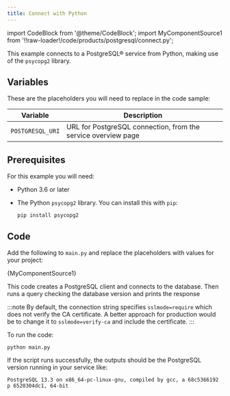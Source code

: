 ```yaml
---
title: Connect with Python
---
```


import CodeBlock from '@theme/CodeBlock';
import MyComponentSource1 from '!!raw-loader!/code/products/postgresql/connect.py';

This example connects to a PostgreSQL® service from Python, making use
of the `psycopg2` library.

## Variables

These are the placeholders you will need to replace in the code sample:

| Variable         | Description                                                   |
| ---------------- | ------------------------------------------------------------- |
| `POSTGRESQL_URI` | URL for PostgreSQL connection, from the service overview page |

## Prerequisites

For this example you will need:

-   Python 3.6 or later

-   The Python `psycopg2` library. You can install this with `pip`:

    ```
    pip install psycopg2
    ```

## Code

Add the following to `main.py` and replace the placeholders with values
for your project:

<CodeBlock language='python'>{MyComponentSource1}</CodeBlock>

This code creates a PostgreSQL client and connects to the database. Then
runs a query checking the database version and prints the response

:::note
By default, the connection string specifies `sslmode=require` which does
not verify the CA certificate. A better approach for production would be
to change it to `sslmode=verify-ca` and include the certificate.
:::

To run the code:

```
python main.py
```

If the script runs successfully, the outputs should be the PostgreSQL
version running in your service like:

```
PostgreSQL 13.3 on x86_64-pc-linux-gnu, compiled by gcc, a 68c5366192 p 6520304dc1, 64-bit
```
